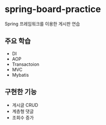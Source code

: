 # spring-board-practice
Spring 프레임워크를 이용한 게시판 연습
 

## 주요 학습 
+ DI
+ AOP
+ Transactoion
+ MVC
+ Mybatis

## 구현한 기능
+ 게시글 CRUD
+ 계층형 댓글
+ 조회수 증가
